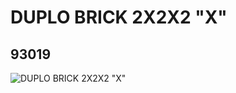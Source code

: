 # DUPLO BRICK 2X2X2 "X"
## 93019
![DUPLO BRICK 2X2X2 "X"](https://lc-www-live-s.legocdn.com/media/bricks/5/2/4599596.jpg)